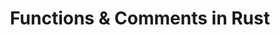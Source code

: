 ---
id: functions-comments
title: Functions & Comments in Rust
sidebar_label: Functions & Comments
description: Learn how functions and comments work, and how to create them in Rust.
---